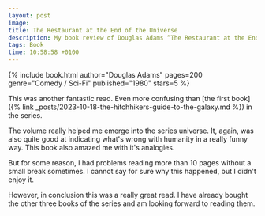 ```yaml
---
layout: post
image: 
title: The Restaurant at the End of the Universe
description: My book review of Douglas Adams “The Restaurant at the End of the Universe” (Hitchhiker's Guide Volume 2)
tags: Book
time: 10:58:58 +0100
---
```


{% include book.html author="Douglas Adams" pages=200 genre="Comedy / Sci-Fi" published="1980" stars=5 %}

This was another fantastic read. Even more confusing than [the first book]({% link _posts/2023-10-18-the-hitchhikers-guide-to-the-galaxy.md %}) in the series.

The volume really helped me emerge into the series universe. It, again, was also quite good at indicating what's wrong with humanity in a really funny way. This book also amazed me with it's analogies.

But for some reason, I had problems reading more than 10 pages without a small break sometimes. I cannot say for sure why this happened, but I didn't enjoy it.

However, in conclusion this was a really great read. I have already bought the other three books of the series and am looking forward to reading them.
